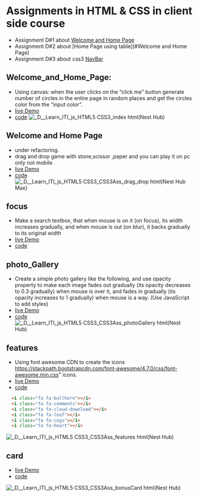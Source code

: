# Assignments in HTML & CSS in client side course 

- Assignment D#1 about [Welcome and Home Page](#Welcome_and_Home_Page)
- Assignment D#2 about [Home Page using table](#Welcome and Home Page)
- Assignment D#3 about css3 [NavBar](#focus)

## Welcome_and_Home_Page:
  - Using canvas: when the user clicks on the “click me” button generate number of circles in the entire page in random places and get the circles color from the “input color”.
  - [live Demo](https://zenab12.github.io/ITI/HTML5&CSS3)
  - [code](https://github.com/zenab12/ITI/blob/main/HTML5%26CSS3/index.html)
  ![_D__Learn_ITI_js_HTML5 CSS3_index html(Nest Hub)](https://user-images.githubusercontent.com/78083890/206854692-3c83764c-3a68-47d2-b9d9-6305b2720c84.png)


## Welcome and Home Page
  - under refactoring.
  - drag and drop game with stone,scissor ,paper and you can play it on pc only not mobile .
  - [live Demo](https://zenab12.github.io/ITI/HTML5&CSS3/CSS3Ass/drag_drop.html)
  - [code](https://github.com/zenab12/ITI/blob/main/HTML5%26CSS3/CSS3Ass/drag_drop.html) 
![_D__Learn_ITI_js_HTML5 CSS3_CSS3Ass_drag_drop html(Nest Hub Max)](https://user-images.githubusercontent.com/78083890/206868620-e52f8e41-6492-4a75-bf26-8a6709e9c151.png)


## focus
  - Make a search textbox, that when mouse is on it (on focus), its width increases gradually, and when mouse is out (on blur), it backs gradually to its original width
  - [live Demo](https://zenab12.github.io/ITI/HTML5&CSS3/CSS3Ass/input.html)
  - [code](https://github.com/zenab12/ITI/blob/main/HTML5%26CSS3/CSS3Ass/input.html) 

  
## photo_Gallery
  - Create a simple photo gallery like the following, and use opacity property to make each image fades out gradually (its opacity decreases to 0.3 gradually) when mouse is over it, and fades in gradually (its opacity increases to 1 gradually) when mouse is a way. (Use JavaScript to add styles)
  - [live Demo](https://zenab12.github.io/ITI/HTML5&CSS3/CSS3Ass/photoGallery.html)
  - [code](https://github.com/zenab12/ITI/blob/main/HTML5%26CSS3/CSS3Ass/photoGallery.html) 
  ![_D__Learn_ITI_js_HTML5 CSS3_CSS3Ass_photoGallery html(Nest Hub)](https://user-images.githubusercontent.com/78083890/206860098-7488dcc8-b535-4f5b-b3f1-db194d5c887a.png)



## features

  - Using font awesome CDN to create the icons https://stackpath.bootstrapcdn.com/font-awesome/4.7.0/css/font-awesome.min.css" icons.
  - [live Demo](https://zenab12.github.io/ITI/HTML5&CSS3/CSS3Ass/features.html)
  - [code](https://github.com/zenab12/ITI/blob/main/HTML5%26CSS3/CSS3Ass/features.html) 

  ``` html 
    <i class="fa fa-bullhorn"></i>
    <i class="fa fa-comments"></i>
    <i class="fa fa-cloud-download"></i>
    <i class="fa fa-leaf"></i>
    <i class="fa fa-cogs"></i>
    <i class="fa fa-heart"></i>
```
    
  ![_D__Learn_ITI_js_HTML5 CSS3_CSS3Ass_features html(Nest Hub)](https://user-images.githubusercontent.com/78083890/206855388-b997d2bf-96b3-4cdd-8b8b-e07b80b3c6df.png)

 
 
## card 
  - [live Demo](https://zenab12.github.io/ITI/HTML5&CSS3/CSS3Ass/bonusCard.html)
  - [code](https://github.com/zenab12/ITI/blob/main/HTML5%26CSS3/CSS3Ass/bonusCard.html) 

  ![_D__Learn_ITI_js_HTML5 CSS3_CSS3Ass_bonusCard html(Nest Hub)](https://user-images.githubusercontent.com/78083890/206855344-cda2d915-afc4-4084-951e-a30a94ccb1bb.png)


